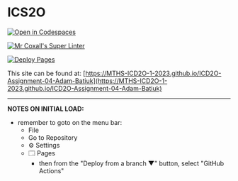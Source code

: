 # ICS2O

[![Open in Codespaces](https://classroom.github.com/assets/launch-codespace-7f7980b617ed060a017424585567c406b6ee15c891e84e1186181d67ecf80aa0.svg)](https://classroom.github.com/open-in-codespaces?assignment_repo_id=14928169)

[![Mr Coxall's Super Linter](https://github.com/MTHS-ICD2O-1-2023/ICD2O-Assignment-04-Adam-Batiuk/workflows/Mr%20Coxall's%20Super%20Linter/badge.svg)](https://github.com/MTHS-ICD2O-1-2023/ICD2O-Assignment-04-Adam-Batiuk/actions)

[![Deploy Pages](https://github.com/MTHS-ICD2O-1-2023/ICD2O-Assignment-04-Adam-Batiuk/workflows/Deploy%20Pages/badge.svg)](https://github.com/MTHS-ICD2O-1-2023/ICD2O-Assignment-04-Adam-Batiuk/actions)

This site can be found at: [https://MTHS-ICD2O-1-2023.github.io/ICD2O-Assignment-04-Adam-Batiuk](https://MTHS-ICD2O-1-2023.github.io/ICD2O-Assignment-04-Adam-Batiuk)

---

**NOTES ON INITIAL LOAD:**
- remember to goto on the menu bar:
  - File
  - Go to Repository
  - ⚙ Settings
  - 🗔 Pages
    - then from the "Deploy from a branch ▼" button, select "GitHub Actions"
